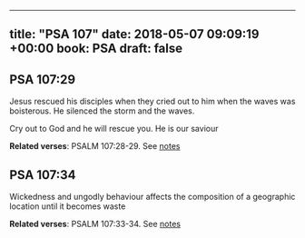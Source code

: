 
---
title: "PSA 107"
date: 2018-05-07 09:09:19 +00:00
book: PSA
draft: false
---

## PSA 107:29

Jesus rescued his disciples when they cried out to him when the waves was boisterous. He silenced the storm and the waves.

Cry out to God and he will rescue you. He is our saviour

**Related verses**: PSALM 107:28-29. See [notes](https://my.bible.com/notes/2894305977153872667)


## PSA 107:34

Wickedness and ungodly behaviour affects the composition of a geographic location until it becomes waste

**Related verses**: PSALM 107:33-34. See [notes](https://my.bible.com/notes/2666708828439699714)

